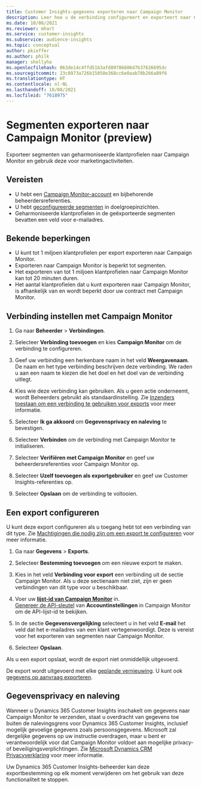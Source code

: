 ```yaml
---
title: Customer Insights-gegevens exporteren naar Campaign Monitor
description: Leer hoe u de verbinding configureert en exporteert naar Campaign Monitor.
ms.date: 10/08/2021
ms.reviewer: mhart
ms.service: customer-insights
ms.subservice: audience-insights
ms.topic: conceptual
author: pkieffer
ms.author: philk
manager: shellyha
ms.openlocfilehash: 063de14c4ffd51b3afd89786606d7b37626695dc
ms.sourcegitcommit: 23c8973a726b15050e368cc6e0aab78b266a89f6
ms.translationtype: HT
ms.contentlocale: nl-NL
ms.lasthandoff: 10/08/2021
ms.locfileid: "7618975"
---
```

# <a name="export-segments-to-campaign-monitor-preview"></a>Segmenten exporteren naar Campaign Monitor (preview)

Exporteer segmenten van geharmoniseerde klantprofielen naar Campaign Monitor en gebruik deze voor marketingactiviteiten.

## <a name="prerequisites"></a>Vereisten

-   U hebt een [Campaign Monitor-account](https://www.campaignmonitor.com/) en bijbehorende beheerdersreferenties.
-   U hebt [geconfigureerde segmenten](segments.md) in doelgroepinzichten.
-   Geharmoniseerde klantprofielen in de geëxporteerde segmenten bevatten een veld voor e-mailadres.

## <a name="known-limitations"></a>Bekende beperkingen

- U kunt tot 1 miljoen klantprofielen per export exporteren naar Campaign Monitor.
- Exporteren naar Campaign Monitor is beperkt tot segmenten.
- Het exporteren van tot 1 miljoen klantprofielen naar Campaign Monitor kan tot 20 minuten duren. 
- Het aantal klantprofielen dat u kunt exporteren naar Campaign Monitor, is afhankelijk van en wordt beperkt door uw contract met Campaign Monitor.

## <a name="set-up-connection-to-campaign-monitor"></a>Verbinding instellen met Campaign Monitor

1. Ga naar **Beheerder** > **Verbindingen**.

1. Selecteer **Verbinding toevoegen** en kies **Campaign Monitor** om de verbinding te configureren.

1. Geef uw verbinding een herkenbare naam in het veld **Weergavenaam**. De naam en het type verbinding beschrijven deze verbinding. We raden u aan een naam te kiezen die het doel en het doel van de verbinding uitlegt.

1. Kies wie deze verbinding kan gebruiken. Als u geen actie onderneemt, wordt Beheerders gebruikt als standaardinstelling. Zie [Inzenders toestaan om een verbinding te gebruiken voor exports](connections.md#allow-contributors-to-use-a-connection-for-exports) voor meer informatie.

1. Selecteer **Ik ga akkoord** om **Gegevensprivacy en naleving** te bevestigen.

1. Selecteer **Verbinden** om de verbinding met Campaign Monitor te initialiseren.

1. Selecteer **Verifiëren met Campaign Monitor** en geef uw beheerdersreferenties voor Campaign Monitor op.

1. Selecteer **Uzelf toevoegen als exportgebruiker** en geef uw Customer Insights-referenties op.

1. Selecteer **Opslaan** om de verbinding te voltooien.

## <a name="configure-an-export"></a>Een export configureren

U kunt deze export configureren als u toegang hebt tot een verbinding van dit type. Zie [Machtigingen die nodig zijn om een export te configureren](export-destinations.md#set-up-a-new-export) voor meer informatie.

1. Ga naar **Gegevens** > **Exports**.

1. Selecteer **Bestemming toevoegen** om een nieuwe export te maken.

1. Kies in het veld **Verbinding voor export** een verbinding uit de sectie Campaign Monitor. Als u deze sectienaam niet ziet, zijn er geen verbindingen van dit type voor u beschikbaar.

1. Voer uw [**lijst-id van Campaign Monitor**](https://www.campaignmonitor.com/api/getting-started/#your-list-id) in.    
   [Genereer de API-sleutel](https://www.campaignmonitor.com/api/getting-started/) van **Accountinstellingen** in Campaign Monitor om de API-lijst-id te bekijken.  

1. In de sectie **Gegevensvergelijking** selecteert u in het veld **E-mail** het veld dat het e-mailadres van een klant vertegenwoordigt. Deze is vereist voor het exporteren van segmenten naar Campaign Monitor.

1. Selecteer **Opslaan**.

Als u een export opslaat, wordt de export niet onmiddellijk uitgevoerd.

De export wordt uitgevoerd met elke [geplande vernieuwing](system.md#schedule-tab). U kunt ook [gegevens op aanvraag exporteren](export-destinations.md#run-exports-on-demand). 


## <a name="data-privacy-and-compliance"></a>Gegevensprivacy en naleving

Wanneer u Dynamics 365 Customer Insights inschakelt om gegevens naar Campaign Monitor te verzenden, staat u overdracht van gegevens toe buiten de nalevingsgrens voor Dynamics 365 Customer Insights, inclusief mogelijk gevoelige gegevens zoals persoonsgegevens. Microsoft zal dergelijke gegevens op uw instructie overdragen, maar u bent er verantwoordelijk voor dat Campaign Monitor voldoet aan mogelijke privacy- of beveiligingsverplichtingen. Zie [Microsoft Dynamics CRM Privacyverklaring](https://go.microsoft.com/fwlink/?linkid=396732) voor meer informatie.

Uw Dynamics 365 Customer Insights-beheerder kan deze exportbestemming op elk moment verwijderen om het gebruik van deze functionaliteit te stoppen.
